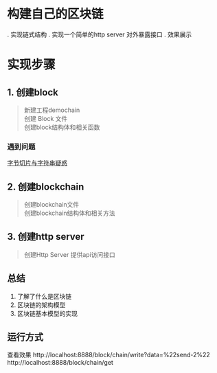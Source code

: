 # 构建自己的区块链
. 实现链式结构
. 实现一个简单的http server 对外暴露接口
. 效果展示

# 实现步骤
## 1. 创建block
> 新建工程demochain\
> 创建 Block 文件\
> 创建block结构体和相关函数
### 遇到问题
[字节切片与字符串疑惑](https://www.cnblogs.com/taoshihan/p/9156355.html)

## 2. 创建blockchain
> 创建blockchain文件\
> 创建blockchain结构体和相关方法

## 3. 创建http server
> 创建Http Server
> 提供api访问接口

## 总结
1. 了解了什么是区块链
2. 区块链的架构模型
3. 区块链基本模型的实现

## 运行方式

查看效果
http://localhost:8888/block/chain/write?data=%22send-2%22
http://localhost:8888/block/chain/get